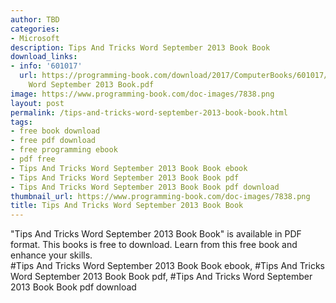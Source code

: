 ```yaml
---
author: TBD
categories:
- Microsoft
description: Tips And Tricks Word September 2013 Book Book
download_links:
- info: '601017'
  url: https://programming-book.com/download/2017/ComputerBooks/601017/Tips And Tricks
    Word September 2013 Book.pdf
image: https://www.programming-book.com/doc-images/7838.png
layout: post
permalink: /tips-and-tricks-word-september-2013-book-book.html
tags:
- free book download
- free pdf download
- free programming ebook
- pdf free
- Tips And Tricks Word September 2013 Book Book ebook
- Tips And Tricks Word September 2013 Book Book pdf
- Tips And Tricks Word September 2013 Book Book pdf download
thumbnail_url: https://www.programming-book.com/doc-images/7838.png
title: Tips And Tricks Word September 2013 Book Book
---
```


 
<div class="item-desc text-justify">
  "Tips And Tricks Word September 2013 Book Book" is available in PDF format. This books is free to download. Learn from this free book and enhance your skills.
  <br>
  #Tips And Tricks Word September 2013 Book Book ebook, #Tips And Tricks Word September 2013 Book Book pdf, #Tips And Tricks Word September 2013 Book Book pdf download
</div>